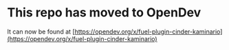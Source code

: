 # This repo has moved to OpenDev

It can now be found at [https://opendev.org/x/fuel-plugin-cinder-kaminario](https://opendev.org/x/fuel-plugin-cinder-kaminario)
